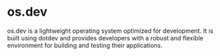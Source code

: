 # os.dev
os.dev is a lightweight operating system optimized for development. It is built using dotdev and provides developers with a robust and flexible environment for building and testing their applications.
